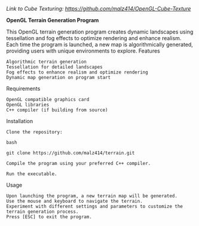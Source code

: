 _Link to Cube Texturing: https://github.com/malz414/OpenGL-Cube-Texture_

**OpenGL Terrain Generation Program**

This OpenGL terrain generation program creates dynamic landscapes using tessellation and fog effects to optimize rendering and enhance realism. Each time the program is launched, a new map is algorithmically generated, providing users with unique environments to explore.
Features

    Algorithmic terrain generation
    Tessellation for detailed landscapes
    Fog effects to enhance realism and optimize rendering
    Dynamic map generation on program start

Requirements

    OpenGL compatible graphics card
    OpenGL libraries
    C++ compiler (if building from source)

Installation

    Clone the repository:

    bash

    git clone https://github.com/malz414/terrain.git

    Compile the program using your preferred C++ compiler.

    Run the executable.

Usage

    Upon launching the program, a new terrain map will be generated.
    Use the mouse and keyboard to navigate the terrain.
    Experiment with different settings and parameters to customize the terrain generation process.
    Press [ESC] to exit the program.


